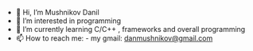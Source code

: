 - 👋 Hi, I’m Mushnikov Danil
- 👀 I’m interested in programming
- 🌱 I’m currently learning C/C++ , frameworks and overall programming
- 📫 How to reach me: - my gmail: danmushnikov@gmail.com

<!---
AW3Rgo0l/AW3Rgo0l is a ✨ special ✨ repository because its `README.md` (this file) appears on your GitHub profile.
You can click the Preview link to take a look at your changes.
--->
